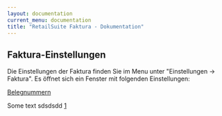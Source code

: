 ```yaml
---
layout: documentation
current_menu: documentation
title: "RetailSuite Faktura - Dokumentation"
---
```


## Faktura-Einstellungen

Die Einstellungen der Faktura finden Sie im Menu unter "Einstellungen -> Faktura".
Es öffnet sich ein Fenster mit folgenden Einstellungen:

[Belegnummern](Grundeinstellungen/Belegnummern.md)





Some text sdsdsdd [1]

[1]: ../../README.md

